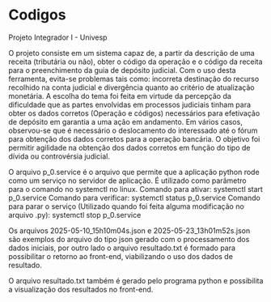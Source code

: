 # Codigos
Projeto Integrador I - Univesp

O projeto consiste em um sistema capaz de, a partir da descrição de uma receita (tributária ou não), obter o código da operação e o código da receita para o preenchimento da guia de depósito judicial.
Com o uso desta ferramenta, evita-se problemas tais como: incorreta destinação do recurso recolhido na conta judicial e divergência quanto ao critério de atualização monetária.
A escolha do tema foi feita em virtude da percepção da dificuldade que as partes envolvidas em processos judiciais tinham para obter os dados corretos (Operação e códigos) necessários para efetivação de depósito  em garantia a uma ação em andamento.
Em vários casos, observou-se que é necessário o deslocamento do interessado até o fórum para obtenção dos dados corretos para a operação bancária.
O objetivo foi  permitir agilidade na obtenção dos dados corretos em função do tipo de dívida ou controvérsia judicial.

O arquivo p_0.service é o arquivo que permite que a aplicação python rode como um serviço no servidor de aplicação.
É utilizado como parâmetro para o comando no systemctl no linux.
Comando para ativar: systemctl start p_0.service
Comando para verificar: systemctl status p_0.service
Comando para parar o serviço (Utilizado quando foi feita alguma modificação no arquivo .py): systemctl stop p_0.service

Os arquivos 2025-05-10_15h10m04s.json e 2025-05-23_13h01m52s.json são exemplos do arquivo do tipo json gerado com o processamento dos dados iniciais, por outro lado o arquivo resultado.txt é formado para possibilitar o retorno ao front-end, viabilizando o uso dos dados de resultado.

O arquivo resultado.txt também é gerado pelo programa python e possibilita a visualização dos resultados no front-end.

